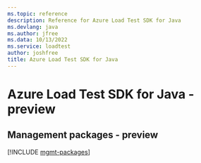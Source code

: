 ```yaml
---
ms.topic: reference
description: Reference for Azure Load Test SDK for Java
ms.devlang: java
ms.author: jfree
ms.data: 10/13/2022
ms.service: loadtest
author: joshfree
title: Azure Load Test SDK for Java
---
```

# Azure Load Test SDK for Java - preview

## Management packages - preview
[!INCLUDE [mgmt-packages](load-test-mgmt-index.md)]